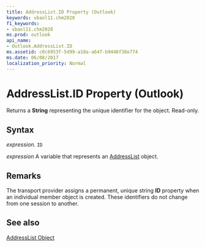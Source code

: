 ```yaml
---
title: AddressList.ID Property (Outlook)
keywords: vbaol11.chm2028
f1_keywords:
- vbaol11.chm2028
ms.prod: outlook
api_name:
- Outlook.AddressList.ID
ms.assetid: c0c6953f-5d99-a18a-a64f-b9446f38e774
ms.date: 06/08/2017
localization_priority: Normal
---
```



# AddressList.ID Property (Outlook)

Returns a  **String** representing the unique identifier for the object. Read-only.


## Syntax

_expression_. `ID`

_expression_ A variable that represents an [AddressList](./Outlook.AddressList.md) object.


## Remarks

The transport provider assigns a permanent, unique string  **ID** property when an individual member object is created. These identifiers do not change from one session to another.


## See also


[AddressList Object](Outlook.AddressList.md)

